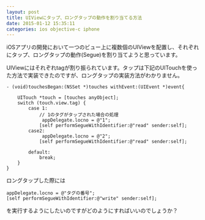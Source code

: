 ```yaml
---
layout: post
title: UIViewにタップ、ロングタップの動作を割り当てる方法
date: 2015-01-12 15:35:11
categories: ios objective-c iphone
---
```

<p>iOSアプリの開発において一つのビュー上に複数個のUIViewを配置し、それぞれにタップ、ロングタップの動作(Segue)を割り当てようと思っています。</p>

<p>UIViewにはそれぞれtagが割り振られています。タップは下記のUITouchを使った方法で実装できたのですが、ロングタップの実装方法がわかりません。</p>

```
- (void)touchesBegan:(NSSet *)touches withEvent:(UIEvent *)event{

    UITouch *touch = [touches anyObject];
    switch (touch.view.tag) {
        case 1:
            // 1のタグがタップされた場合の処理
             appDelegate.locno = @"1";
            [self performSegueWithIdentifier:@"read" sender:self];
        case2:
             appDelegate.locno = @"2";
            [self performSegueWithIdentifier:@"read" sender:self];

        default:
            break;
    }
}
```

<p>ロングタップした際には</p>

```
appDelegate.locno = @"タグの番号";
[self performSegueWithIdentifier:@"write" sender:self];
```

<p>を実行するようにしたいのですがどのようにすればいいのでしょうか？</p>
